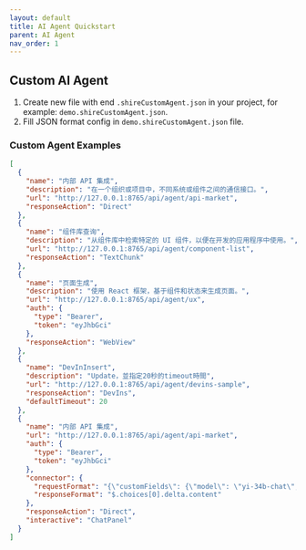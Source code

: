 ```yaml
---
layout: default
title: AI Agent Quickstart
parent: AI Agent
nav_order: 1
---
```


## Custom AI Agent

1. Create new file with end `.shireCustomAgent.json` in your project, for example: `demo.shireCustomAgent.json`.
2. Fill JSON format config in `demo.shireCustomAgent.json` file.

### Custom Agent Examples

```json
[
  {
    "name": "内部 API 集成",
    "description": "在一个组织或项目中，不同系统或组件之间的通信接口。",
    "url": "http://127.0.0.1:8765/api/agent/api-market",
    "responseAction": "Direct"
  },
  {
    "name": "组件库查询",
    "description": "从组件库中检索特定的 UI 组件，以便在开发的应用程序中使用。",
    "url": "http://127.0.0.1:8765/api/agent/component-list",
    "responseAction": "TextChunk"
  },
  {
    "name": "页面生成",
    "description": "使用 React 框架，基于组件和状态来生成页面。",
    "url": "http://127.0.0.1:8765/api/agent/ux",
    "auth": {
      "type": "Bearer",
      "token": "eyJhbGci"
    },
    "responseAction": "WebView"
  },
  {
    "name": "DevInInsert",
    "description": "Update，並指定20秒的timeout時間",
    "url": "http://127.0.0.1:8765/api/agent/devins-sample",
    "responseAction": "DevIns",
    "defaultTimeout": 20
  },
  {
    "name": "内部 API 集成",
    "url": "http://127.0.0.1:8765/api/agent/api-market",
    "auth": {
      "type": "Bearer",
      "token": "eyJhbGci"
    },
    "connector": {
      "requestFormat": "{\"customFields\": {\"model\": \"yi-34b-chat\", \"stream\": true}}",
      "responseFormat": "$.choices[0].delta.content"
    },
    "responseAction": "Direct",
    "interactive": "ChatPanel"
  }
]
```
